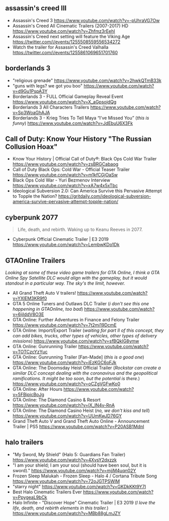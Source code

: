 ## assassin's creed III

- Assassin's Creed 3 https://www.youtube.com/watch?v=-pUhraVG7Ow
- Assassin's Creed All Cinematic Trailers (2007-2017) HD https://www.youtube.com/watch?v=Zhfmz3rEehI
- Assassin's Creed next setting will feature the Viking Age https://twitter.com/i/events/1255508559556534272 
- Watch the trailer for Assassin's Creed Valhalla https://twitter.com/i/events/1255861069651701760

## borderlands 3

- "religious grenade" https://www.youtube.com/watch?v=2hwkQTmB33k
- "guns with legs? we got you boo" https://www.youtube.com/watch?v=d9Gu1PspA3Y
- Borderlands 3 - FULL Official Gameplay Reveal Event https://www.youtube.com/watch?v=X_aGpsojdQg
- Borderlands 3 All Characters Trailers https://www.youtube.com/watch?v=Sp3WoaGhAJA
- Borderlands 3 - Krieg Tries To Tell Maya “I’ve Missed You” (*this is funny*) https://www.youtube.com/watch?v=JdEbuU6X3Fk


## Call of Duty: Know Your History "The Russian Collusion Hoax"


- Know Your History | Official Call of Duty®: Black Ops Cold War Trailer https://www.youtube.com/watch?v=zsBRGCabaog
- Call of Duty Black Ops: Cold War - Official Teaser Trailer https://www.youtube.com/watch?v=m1kfCGjOaSw
- Black Ops Cold War - Yuri Bezmenov Interview https://www.youtube.com/watch?v=xA7w4x5xTbc 
- Ideological Subversion 2.0: Can America Survive this Pervasive Attempt to Topple the Nation? https://gritdaily.com/ideological-subversion-america-survive-pervasive-attempt-topple-nation/


## cyberpunk 2077 

 > Life, death, and rebirth. Waking up to Keanu Reeves in 2077.
 
- Cyberpunk Official Cinematic Trailer | E3 2019 https://www.youtube.com/watch?v=LembwKDo1Dk

## GTAOnline Trailers

*Looking at some of these video game trailers for GTA Online, I think a GTA Online Spy Satellite DLC would align with the gameplay, but it would standout in a particular way. The sky's the limit, however.*

- All Grand Theft Auto V trailers! https://www.youtube.com/watch?v=YXlEM3KR9f0 
- GTA 5 Online Tuners and Outlaws DLC Trailer (*i don't see this one happening in GTAOnline, too bad*) https://www.youtube.com/watch?v=6ijIddV8O3E 
- GTA Online: Further Adventures in Finance and Felony Trailer https://www.youtube.com/watch?v=7t2mi19DcmE 
- GTA Online: Import/Export Trailer (*waiting for part II of this concept, they can add bikes, trucks, other types of vehicles, other types of delivery missions*) https://www.youtube.com/watch?v=sfBQkIG8ymw 
- GTA Online: Gunrunning Trailer https://www.youtube.com/watch?v=TOTCzcYzYuc 
- GTA Online: Gunrunning Trailer [Fan-Made] (*this is a good one*) https://www.youtube.com/watch?v=iEzKGC6oFJk
- GTA Online: The Doomsday Heist Official Trailer (*Rockstar can create a similar DLC concept dealing with the coronavirus and the geopolitical ramifications. It might be too soon, but the potential is there.*) https://www.youtube.com/watch?v=oCZgVGFwKo0  
- GTA Online: After Hours https://www.youtube.com/watch?v=5FBipicBoJg
- GTA Online: The Diamond Casino & Resort https://www.youtube.com/watch?v=lX_IN4v-RnA 
- GTA Online: The Diamond Casino Heist (*no, we don't kiss and tell*) https://www.youtube.com/watch?v=UUmKwJD76GY
- Grand Theft Auto V and Grand Theft Auto Online - Announcement Trailer | PS5 https://www.youtube.com/watch?v=P20ASB1MdnI

## halo trailers 

- "My Sword, My Shield" (Halo 5: Guardians Fan Trailer) https://www.youtube.com/watch?v=4XvsY2dxzzk
- "I am your shield; I am your soul (should have been soul, but it is sword)." https://www.youtube.com/watch?v=mjjM4uqn02Y
- Frozen Sleep Malukah - Frozen Sleep - Halo 4 / Cortana Tribute Song https://www.youtube.com/watch?v=72oJGTPSWIM
- "starry night" https://www.youtube.com/watch?v=GKDkKKt9Y7I
- Best Halo Cinematic Trailers Ever https://www.youtube.com/watch?v=PpygeaL9bCk
- Halo Infinite - "Discover Hope" Cinematic Trailer | E3 2019 (*I love the life, death, and rebirth elements in this trailer.*)    
https://www.youtube.com/watch?v=MBb88gLmJZY

